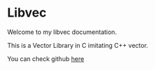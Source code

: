 # Libvec
Welcome to my libvec documentation.

This is a Vector Library in C imitating C++ vector.

You can check github [here](https://github.com/glegendr/libvec.git)
